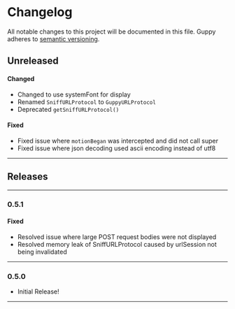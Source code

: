 # Changelog
All notable changes to this project will be documented in this file. Guppy adheres to [semantic versioning](http://semver.org/).


## Unreleased

#### Changed

* Changed to use systemFont for display
* Renamed `SniffURLProtocol` to `GuppyURLProtocol`
* Deprecated `getSniffURLProtocol()`

#### Fixed

* Fixed issue where `motionBegan` was intercepted and did not call super
* Fixed issue where json decoding used ascii encoding instead of utf8

---

## Releases

---

### 0.5.1

#### Fixed
* Resolved issue where large POST request bodies were not displayed
* Resolved memory leak of SniffURLProtocol caused by urlSession not being invalidated

---

### 0.5.0
* Initial Release!
 
---
